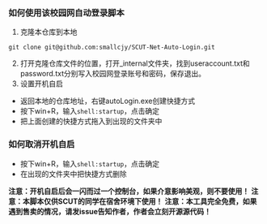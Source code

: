 ### 如何使用该校园网自动登录脚本
1. 克隆本仓库到本地

` git clone git@github.com:smallcjy/SCUT-Net-Auto-Login.git `

2. 打开克隆仓库文件的位置，打开_internal文件夹，找到useraccount.txt和password.txt分别写入校园网登录账号和密码，保存退出。
3. 设置开机自启
  - 返回本地的仓库地址，右键autoLogin.exe创建快捷方式
  - 按下win+R，输入`shell:startup`，点击确定
  - 把上面创建的快捷方式拖入到出现的文件夹中

### 如何取消开机自启
  - 按下win+R，输入`shell:startup`，点击确定
  - 在出现的文件夹中把快捷方式删除

**注意：开机自启后会一闪而过一个控制台，如果介意影响美观，则不要使用！**
**注意：本脚本仅供SCUT的同学在宿舍环境下使用！**
**注意：本工具完全免费，如果遇到售卖的情况，请发issue告知作者，作者会立刻开源源代码！**
